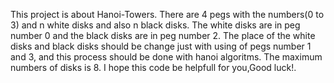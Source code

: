 This project is about Hanoi-Towers.
There are 4 pegs with the numbers(0 to 3) and n white disks and also n black disks.
The white disks are in peg number 0 and the black disks are in peg number 2.
The place of the white disks and black disks should be change just with using of pegs number 1 and 3, and this process should be done with hanoi algoritms.
The maximum numbers of disks is 8.
I hope this code be helpfull for you,Good luck!.
